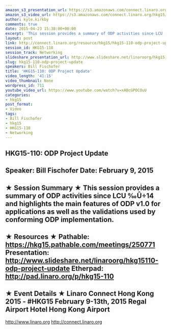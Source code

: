 ```yaml
---
amazon_s3_presentation_url: https://s3.amazonaws.com/connect.linaro.org/hkg15/Videos/02-09-Monday/HKG15-110.pdf
amazon_s3_video_url: https://s3.amazonaws.com/connect.linaro.org/hkg15/Videos/02-09-Monday/HKG15-110+ODP+Project+Update.mp4
author: kyle.kirkby
comments: true
date: 2015-04-23 15:38:00+00:00
excerpt: 'This session provides a summary of ODP activities since LCU '
layout: post
link: http://connect.linaro.org/resource/hkg15/hkg15-110-odp-project-update/
session_id: HKG15-110
session_track: Networking
slideshare_presentation_url: http://www.slideshare.net/linaroorg/hkg15110-odp-project-update
slug: hkg15-110-odp-project-update
speakers: Bill Fischofer
title: 'HKG15-110: ODP Project Update'
video_length: '41:15'
video_thumbnail: None
wordpress_id: 711
youtube_video_url: https://www.youtube.com/watch?v=xABcGPOCOuU
categories:
- hkg15
post_format:
- Video
tags:
- Bill Fischofer
- hkg15
- HKG15-110
- Networking
---
```


HKG15-110: ODP Project Update 
--------------------------------------------------- 
Speaker: Bill Fischofer 
Date: February 9, 2015 
--------------------------------------------------- 
★ Session Summary ★ 
This session provides a summary of ODP activities since LCU ‰Û÷14 and highlights the main features of ODP v1.0 for applications as well as the validations used by conforming ODP implementation. 
-------------------------------------------------- 
★ Resources ★ 
Pathable: https://hkg15.pathable.com/meetings/250771 
Presentation:  http://www.slideshare.net/linaroorg/hkg15110-odp-project-update 
Etherpad: http://pad.linaro.org/p/hkg15-110 
--------------------------------------------------- 
★ Event Details ★ 
Linaro Connect Hong Kong 2015 - #HKG15 
February 9-13th, 2015 
Regal Airport Hotel Hong Kong Airport 
--------------------------------------------------- 
http://www.linaro.org 
http://connect.linaro.org
